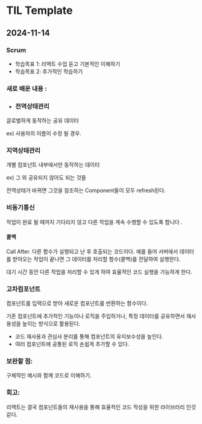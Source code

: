 # TIL Template
## 2024-11-14

### Scrum
- 학습목표 1: 리액트 수업 듣고 기본적인 이해하기
- 학습목표 2: 추가적인 학습하기

### 새로 배운 내용 :

- ### 전역상태관리

글로벌하게 동작하는 공유 데이터

ex) 사용자의 이름이 수정 될 경우.

### 지역상태관리

개별 컴포넌트 내부에서만 동작하는 데이터

ex) 그 외 공유되지 않아도 되는 것들

전역상태가 바뀌면 그것을 참조하는 Component들이 모두 refresh된다.

### 비동기통신

작업이 완료 될 때까지 기다리지 않고 다른 작업을 계속 수행할 수 있도록 합니다 .

#### 콜백

Call After. 다른 함수가 실행되고 난 후 호출되는 코드이다. 예를 들어 서버에서 데이터를 받아오는 작업이 끝나면 그 데이터를 처리할 함수(콜백)를 전달하여 실행한다.

대기 시간 동안 다른 작업을 처리할 수 있게 하여 효율적인 코드 실행을 가능하게 한다.

### 고차컴포넌트

컴포넌트를 입력으로 받아 새로운 컴포넌트를 반환하는 함수이다.

기존 컴포넌트에 추가적인 기능이나 로직을 주입하거나, 특정 데이터를 공유하면서 재사용성을 높이는 방식으로 활용된다.

- 코드 재사용과 관심사 분리를 통해 컴포넌트의 유지보수성을 높인다.
- 여러 컴포넌트에 공통된 로직 손쉽게 추가할 수 있다.
### 보완할 점: 
구체적인 예시와 함께 코드로 이해하기.
### 회고:
리액트는 결국 컴포넌트들의 재사용을 통해 효율적인 코드 작성을 위한 라이브러리 인것 같다. 